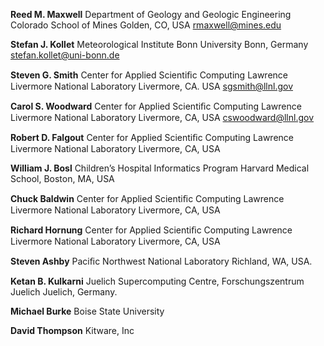 **Reed M. Maxwell** 
Department of Geology and Geologic Engineering
Colorado School of Mines
Golden, CO, USA
rmaxwell@mines.edu

**Stefan J. Kollet**
Meteorological Institute
Bonn University
Bonn, Germany
stefan.kollet@uni-bonn.de

**Steven G. Smith**
Center for Applied Scientiﬁc Computing
Lawrence Livermore National Laboratory
Livermore, CA. USA
sgsmith@llnl.gov

**Carol S. Woodward**
Center for Applied Scientiﬁc Computing
Lawrence Livermore National Laboratory
Livermore, CA, USA
cswoodward@llnl.gov

**Robert D. Falgout**
Center for Applied Scientiﬁc Computing
Lawrence Livermore National Laboratory
Livermore, CA, USA

**William J. Bosl**
Children’s Hospital Informatics Program
Harvard Medical School,
Boston, MA, USA

**Chuck Baldwin**
Center for Applied Scientiﬁc Computing
Lawrence Livermore National Laboratory
Livermore, CA, USA

**Richard Hornung**
Center for Applied Scientiﬁc Computing
Lawrence Livermore National Laboratory
Livermore, CA, USA

**Steven Ashby**
Paciﬁc Northwest National Laboratory
Richland, WA, USA.

**Ketan B. Kulkarni**
Juelich Supercomputing Centre, Forschungszentrum Juelich
Juelich, Germany.

**Michael Burke**
Boise State University

**David Thompson**
Kitware, Inc